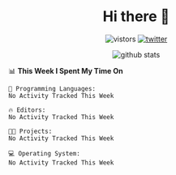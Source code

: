 <h1 align="center">Hi there 👋 </h3>

<p align="center">
  <img src="https://visitor-badge.glitch.me/badge?page_id=keithnull" alt="vistors" />
  <a href="https://twitter.com/_keithnull"><img src="https://img.shields.io/badge/@__keithnull-1DA1F2?style=flat&logo=Twitter&logoColor=white" alt="twitter"/></a>
</p>

<p align="center">
  <img src="https://github-readme-stats.vercel.app/api?username=keithnull&count_private=true&show_icons=true&theme=vue-dark&hide_title=true" alt="github stats" />
</p>

<!--START_SECTION:waka-->
📊 **This Week I Spent My Time On** 

```text
💬 Programming Languages: 
No Activity Tracked This Week

🔥 Editors: 
No Activity Tracked This Week

🐱‍💻 Projects: 
No Activity Tracked This Week

💻 Operating System: 
No Activity Tracked This Week

```


<!--END_SECTION:waka-->
